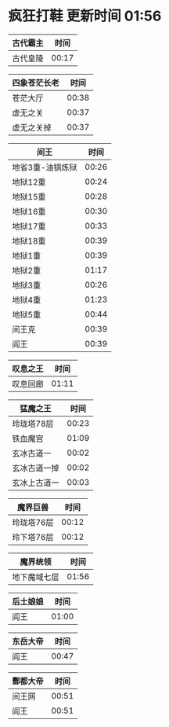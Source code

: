 # 疯狂打鞋 更新时间 01:56

| 古代霸主   | 时间    |
|--------|-------|
| 古代皇陵 | 00:17 |

| 四象苍茫长老   | 时间    |
|--------|-------|
| 苍茫大厅 | 00:38 |
| 虚无之关 | 00:37 |
| 虚无之关掉 | 00:37 |

| 间王   | 时间    |
|--------|-------|
| 地省3重-油锅炼狱 | 00:26 |
| 地狱12重 | 00:24 |
| 地狱15重 | 00:28 |
| 地狱16重 | 00:30 |
| 地狱17重 | 00:33 |
| 地狱18重 | 00:39 |
| 地狱1重 | 00:39 |
| 地狱2重 | 01:17 |
| 地狱3重 | 00:26 |
| 地狱4重 | 01:23 |
| 地狱5重 | 00:44 |
| 间王克 | 00:39 |
| 阎王 | 00:39 |

| 叹息之王   | 时间    |
|--------|-------|
| 叹息回廊 | 01:11 |

| 猛魔之王   | 时间    |
|--------|-------|
| 玲珑塔78层 | 00:23 |
| 铁血魔宫 | 01:09 |
| 玄冰古道一 | 00:02 |
| 玄冰古道一掉 | 00:02 |
| 玄冰上古道一 | 00:03 |

| 魔界巨兽   | 时间    |
|--------|-------|
| 玲珑塔76层 | 00:12 |
| 玲下塔76层 | 00:12 |

| 魔界统领   | 时间    |
|--------|-------|
| 地下魔域七层 | 01:56 |

| 后土娘娘   | 时间    |
|--------|-------|
| 阎王 | 01:00 |

| 东岳大帝   | 时间    |
|--------|-------|
| 阎王 | 00:47 |

| 酆都大帝   | 时间    |
|--------|-------|
| 间王网 | 00:51 |
| 阎王 | 00:51 |